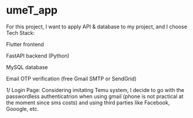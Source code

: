 # umeT_app
For this project, I want to apply API & database to my project, and I choose 
Tech Stack:

Flutter frontend

FastAPI backend (Python)

MySQL database

Email OTP verification (free Gmail SMTP or SendGrid)

1/ Login Page:
Considering imitating Temu system, I decide to go with the passwordless authenticatrion when using gmail (phone is not practical at the moment since sms costs) and using third parties like Facebook, Gooogle, etc.
